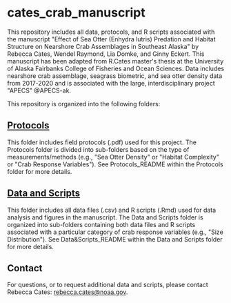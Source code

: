 # cates_crab_manuscript

This repository includes all data, protocols, and R scripts associated with the manuscript "Effect of Sea Otter (Enhydra lutris) Predation and Habitat Structure on Nearshore Crab Assemblages in Southeast Alaska" by Rebecca Cates, Wendel Raymond, Lia Domke, and Ginny Eckert. This manuscript has been adapted from R.Cates master's thesis at the University of Alaska Fairbanks College of Fisheries and Ocean Sciences. Data includes nearshore crab assemblage, seagrass biometric, and sea otter density data from 2017-2020 and is associated with the large, interdisciplinary project "APECS" @APECS-ak. 

This repository is organized into the following folders:

## [Protocols](Protocols)

This folder includes field protocols (.pdf) used for this project. The Protocols folder is divided into sub-folders based on the type of measurements/methods (e.g., "Sea Otter Density" or "Habitat Complexity" or "Crab Response Variables"). See Protocols_README within the Protocols folder for more details.

## [Data and Scripts](Data&Scripts)

This folder includes all data files (.csv) and R scripts (.Rmd) used for data analysis and figures in the manuscript. The Data and Scripts folder is organized into sub-folders containing both data files and R scripts associated with a particular category of crab response variables (e.g., "Size Distribution"). See Data&Scripts_README within the Data and Scripts folder for more details.

## Contact
For questions, or to request additional data and scripts, please contact Rebecca Cates: rebecca.cates@noaa.gov.

